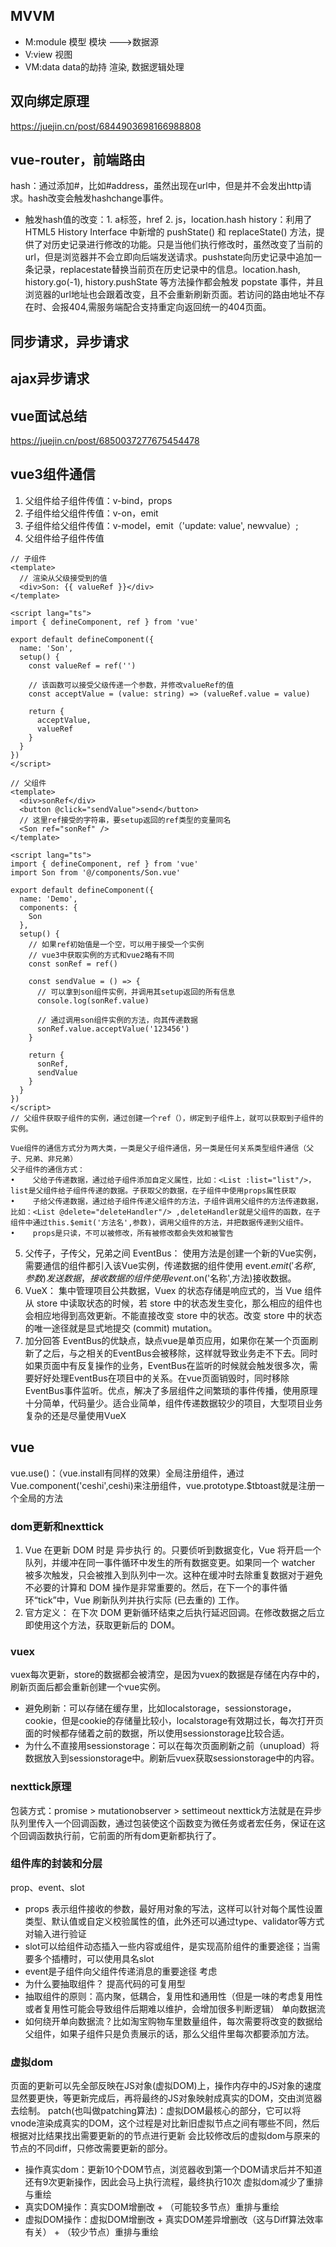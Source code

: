 ## MVVM
* M:module 模型 模块 --->数据源
* V:view 视图
* VM:data data的劫持 渲染, 数据逻辑处理

## 双向绑定原理
https://juejin.cn/post/6844903698166988808

## vue-router，前端路由
hash：通过添加#，比如#address，虽然出现在url中，但是并不会发出http请求。hash改变会触发hashchange事件。
* 触发hash值的改变：1. a标签，href 2. js，location.hash
history：利用了 HTML5 History Interface 中新增的 pushState() 和 replaceState() 方法，提供了对历史记录进行修改的功能。只是当他们执行修改时，虽然改变了当前的url，但是浏览器并不会立即向后端发送请求。pushstate向历史记录中追加一条记录，replacestate替换当前页在历史记录中的信息。location.hash, history.go(-1), history.pushState 等方法操作都会触发 popstate 事件，并且浏览器的url地址也会跟着改变，且不会重新刷新页面。若访问的路由地址不存在时、会报404,需服务端配合支持重定向返回统一的404页面。

## 同步请求，异步请求

## ajax异步请求

## vue面试总结
https://juejin.cn/post/6850037277675454478

## vue3组件通信
1. 父组件给子组件传值：v-bind，props
2. 子组件给父组件传值：v-on，emit
3. 子组件给父组件传值：v-model，emit（'update: value', newvalue）;
4. 父组件给子组件传值
```
// 子组件
<template>
  // 渲染从父级接受到的值
  <div>Son: {{ valueRef }}</div>
</template>

<script lang="ts">
import { defineComponent, ref } from 'vue'

export default defineComponent({
  name: 'Son',
  setup() {
    const valueRef = ref('')
    
    // 该函数可以接受父级传递一个参数，并修改valueRef的值
    const acceptValue = (value: string) => (valueRef.value = value)

    return {
      acceptValue,
      valueRef
    }
  }
})
</script>

// 父组件
<template>
  <div>sonRef</div>
  <button @click="sendValue">send</button>
  // 这里ref接受的字符串，要setup返回的ref类型的变量同名
  <Son ref="sonRef" />
</template>

<script lang="ts">
import { defineComponent, ref } from 'vue'
import Son from '@/components/Son.vue'

export default defineComponent({
  name: 'Demo',
  components: {
    Son
  },
  setup() {
    // 如果ref初始值是一个空，可以用于接受一个实例
    // vue3中获取实例的方式和vue2略有不同
    const sonRef = ref()

    const sendValue = () => {
      // 可以拿到son组件实例，并调用其setup返回的所有信息
      console.log(sonRef.value)
      
      // 通过调用son组件实例的方法，向其传递数据
      sonRef.value.acceptValue('123456')
    }

    return {
      sonRef,
      sendValue
    }
  }
})
</script>
// 父组件获取子组件的实例，通过创建一个ref（），绑定到子组件上，就可以获取到子组件的实例。
```
```
Vue组件的通信方式分为两大类，一类是父子组件通信，另一类是任何关系类型组件通信（父子、兄弟、非兄弟）
父子组件的通信方式：
•    父给子传递数据，通过给子组件添加自定义属性，比如：<List :list="list"/>，list是父组件给子组件传递的数据。子获取父的数据，在子组件中使用props属性获取
•    子给父传递数据，通过给子组件传递父组件的方法，子组件调用父组件的方法传递数据，比如：<List @delete="deleteHandler"/> ,deleteHandler就是父组件的函数，在子组件中通过this.$emit('方法名',参数)，调用父组件的方法，并把数据传递到父组件。
•    props是只读，不可以被修改，所有被修改都会失效和被警告
```
5. 父传子，子传父，兄弟之间
EventBus：
使用方法是创建一个新的Vue实例，需要通信的组件都引入该Vue实例，传递数据的组件使用 event.$emit('名称',参数)发送数据，接收数据的组件使用 event.$on('名称',方法)接收数据。
6. VueX：
集中管理项目公共数据，Vuex 的状态存储是响应式的，当 Vue 组件从 store 中读取状态的时候，若 store 中的状态发生变化，那么相应的组件也会相应地得到高效更新。不能直接改变 store 中的状态。改变 store 中的状态的唯一途径就是显式地提交 (commit) mutation。
7. 加分回答
EventBus的优缺点，缺点vue是单页应用，如果你在某一个页面刷新了之后，与之相关的EventBus会被移除，这样就导致业务走不下去。同时如果页面中有反复操作的业务，EventBus在监听的时候就会触发很多次，需要好好处理EventBus在项目中的关系。在vue页面销毁时，同时移除EventBus事件监听。优点，解决了多层组件之间繁琐的事件传播，使用原理十分简单，代码量少。适合业简单，组件传递数据较少的项目，大型项目业务复杂的还是尽量使用VueX

## vue
vue.use()：（vue.install有同样的效果）全局注册组件，通过Vue.component('ceshi',ceshi)来注册组件，vue.prototype.$tbtoast就是注册一个全局的方法
### dom更新和nexttick
1. Vue 在更新 DOM 时是 异步执行 的。只要侦听到数据变化，Vue 将开启一个队列，并缓冲在同一事件循环中发生的所有数据变更。如果同一个 watcher 被多次触发，只会被推入到队列中一次。这种在缓冲时去除重复数据对于避免不必要的计算和 DOM 操作是非常重要的。然后，在下一个的事件循环“tick”中，Vue 刷新队列并执行实际 (已去重的) 工作。
2. 官方定义： 在下次 DOM 更新循环结束之后执行延迟回调。在修改数据之后立即使用这个方法，获取更新后的 DOM。
### vuex
vuex每次更新，store的数据都会被清空，是因为vuex的数据是存储在内存中的，刷新页面后都会重新创建一个vue实例。
* 避免刷新：可以存储在缓存里，比如localstorage，sessionstorage，cookie，但是cookie的存储量比较小，localstorage有效期过长，每次打开页面的时候都存储着之前的数据，所以使用sessionstorage比较合适。
* 为什么不直接用sessionstorage：可以在每次页面刷新之前（unupload）将数据放入到sessionstorage中。刷新后vuex获取sessionstorage中的内容。

### nexttick原理
包装方式：promise > mutationobserver > settimeout
nexttick方法就是在异步队列里传入一个回调函数，通过包装使这个函数变为微任务或者宏任务，保证在这个回调函数执行前，它前面的所有dom更新都执行了。

### 组件库的封装和分层
prop、event、slot
* props 表示组件接收的参数，最好用对象的写法，这样可以针对每个属性设置类型、默认值或自定义校验属性的值，此外还可以通过type、validator等方式对输入进行验证
* slot可以给组件动态插入一些内容或组件，是实现高阶组件的重要途径；当需要多个插槽时，可以使用具名slot
* event是子组件向父组件传递消息的重要途径
考虑
* 为什么要抽取组件？ 提高代码的可复用型
* 抽取组件的原则：高内聚，低耦合，复用性和通用性（但是一味的考虑复用性或者复用性可能会导致组件后期难以维护，会增加很多判断逻辑）
单向数据流
* 如何绕开单向数据流？比如淘宝购物车里数量组件，每次需要将改变的数据给父组件，如果子组件只是负责展示的话，那么父组件里每次都要添加方法。

### 虚拟dom
页面的更新可以先全部反映在JS对象(虚拟DOM)上，操作内存中的JS对象的速度显然要更快，等更新完成后，再将最终的JS对象映射成真实的DOM，交由浏览器去绘制。
patch(也叫做patching算法)：虚拟DOM最核心的部分，它可以将vnode渲染成真实的DOM，这个过程是对比新旧虚拟节点之间有哪些不同，然后根据对比结果找出需要更新的的节点进行更新
会比较修改后的虚拟dom与原来的节点的不同diff，只修改需要更新的部分。
* 操作真实dom：更新10个DOM节点，浏览器收到第一个DOM请求后并不知道还有9次更新操作，因此会马上执行流程，最终执行10次
虚拟dom减少了重排与重绘
* 真实DOM操作：真实DOM增删改 + （可能较多节点）重排与重绘
* 虚拟DOM操作：虚拟DOM增删改 + 真实DOM差异增删改（这与Diff算法效率有关） + （较少节点）重排与重绘
